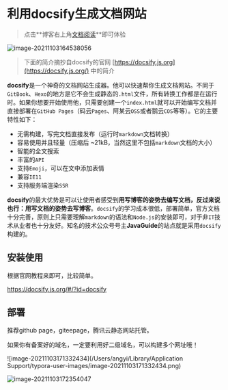 # 利用docsify生成文档网站

> 点击**博客右上角[文档阅读](https://doc.angyi.online/#/)**即可体验

![image-20211103164538056](https://pic-1300286858.cos.ap-nanjing.myqcloud.com/uPic/2021-11/image-20211103164538056.png)

> 下面的简介摘抄自docsify的官网 [https://docsify.js.org](https://docsify.js.org/) 中的简介

**docsify**是一个神奇的文档网站生成器。他可以快速帮你生成文档网站。不同于`GitBook`、`Hexo`的地方是它不会生成静态的`.html`文件，所有转换工作都是在运行时。如果你想要开始使用他，只需要创建一个`index.html`就可以开始编写文档并直接部署在`GitHub Pages`（码云`Pages`、阿某云`OSS`或者鹅云`COS`等等）。它的主要特性如下：

- 无需构建，写完文档直接发布（运行时`markdown`文档转换）
- 容易使用并且轻量（压缩后 ~21kB，当然这里不包括`markdown`文档的大小）
- 智能的全文搜索
- 丰富的`API`
- 支持`Emoji`，可以在文中添加表情
- 兼容`IE11`
- 支持服务端渲染`SSR`

**docsify**的最大优势是可以让使用者感受到**用写博客的姿势去编写文档，反过来说也行：用写文档的姿势去写博客**。`docsify`的学习成本很低，部署简单，官方文档十分完善，原则上只需要理解`markdown`的语法和`Node.js`的安装即可，对于非`IT`技术从业者也十分友好。知名的技术公众号号主**JavaGuide**的站点就是采用`docsify`构建的。

## 安装使用

根据官网教程来即可，比较简单。

https://docsify.js.org/#/?id=docsify

## 部署

推荐github page，giteepage，腾讯云静态网站托管。

如果你有备案好的域名，一定要利用好二级域名，可以构建多个网址哦！

![image-20211103171332434](/Users/angyi/Library/Application Support/typora-user-images/image-20211103171332434.png)

![image-20211103172354047](https://pic-1300286858.cos.ap-nanjing.myqcloud.com/uPic/2021-11/image-20211103172354047.png)

